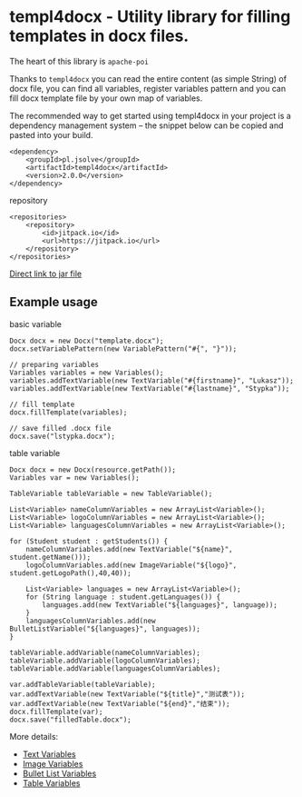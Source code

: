 # templ4docx - Utility library for filling templates in docx files. 
The heart of this library is `apache-poi`

Thanks to `templ4docx` you can read the entire content (as simple String) of docx file, you can find all variables, register variables pattern and you can fill docx template file by your own map of variables.

The recommended way to get started using templ4docx in your project is a dependency management system – the snippet below can be copied and pasted into your build.
```
<dependency>
	<groupId>pl.jsolve</groupId>
	<artifactId>templ4docx</artifactId>
	<version>2.0.0</version>
</dependency>
```

repository
```
<repositories>
    <repository>
        <id>jitpack.io</id>
        <url>https://jitpack.io</url>
    </repository>
</repositories>
```
[Direct link to jar file ](https://oss.sonatype.org/content/groups/public/pl/jsolve/templ4docx/2.0.0/templ4docx-2.0.0.jar)


## Example usage
basic variable
```
Docx docx = new Docx("template.docx");
docx.setVariablePattern(new VariablePattern("#{", "}"));
    
// preparing variables
Variables variables = new Variables();
variables.addTextVariable(new TextVariable("#{firstname}", "Lukasz"));
variables.addTextVariable(new TextVariable("#{lastname}", "Stypka"));
        
// fill template
docx.fillTemplate(variables);
        
// save filled .docx file
docx.save("lstypka.docx");
```

table variable 
```
Docx docx = new Docx(resource.getPath());
Variables var = new Variables();

TableVariable tableVariable = new TableVariable();

List<Variable> nameColumnVariables = new ArrayList<Variable>();
List<Variable> logoColumnVariables = new ArrayList<Variable>();
List<Variable> languagesColumnVariables = new ArrayList<Variable>();

for (Student student : getStudents()) {
    nameColumnVariables.add(new TextVariable("${name}", student.getName()));
    logoColumnVariables.add(new ImageVariable("${logo}", student.getLogoPath(),40,40));

    List<Variable> languages = new ArrayList<Variable>();
    for (String language : student.getLanguages()) {
        languages.add(new TextVariable("${languages}", language));
    }
    languagesColumnVariables.add(new BulletListVariable("${languages}", languages));
}

tableVariable.addVariable(nameColumnVariables);
tableVariable.addVariable(logoColumnVariables);
tableVariable.addVariable(languagesColumnVariables);

var.addTableVariable(tableVariable);
var.addTextVariable(new TextVariable("${title}","测试表"));
var.addTextVariable(new TextVariable("${end}","结束"));
docx.fillTemplate(var);
docx.save("filledTable.docx");
```

More details:

* [Text Variables](http://jsolve.github.io/java/templ4docx-2-0-0-text-variables/) <br />
* [Image Variables](http://jsolve.github.io/java/templ4docx-2-0-0-image-variables/) <br />
* [Bullet List Variables](http://jsolve.github.io/java/templ4docx-2-0-0-table-variables/) <br />
* [Table Variables](http://jsolve.github.io/java/templ4docx-2-0-0-table-variables/) <br />

